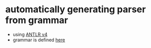 # automatically generating parser from grammar

- using [ANTLR v4](https://www.antlr.org/download.html)
- grammar is defined [here](/firewall-orchestrator/design/UI/ui-filter-grammar.g4)
